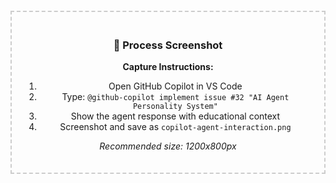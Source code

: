 <!-- Process Screenshot Placeholder -->
<!-- Replace this with actual screenshot of your AI workflow -->

<div align="center" style="border: 2px dashed #ccc; padding: 20px; margin: 20px 0;">
  <h3>📸 Process Screenshot</h3>
  <p><strong>Capture Instructions:</strong></p>
  <ol>
    <li>Open GitHub Copilot in VS Code</li>
    <li>Type: <code>@github-copilot implement issue #32 "AI Agent Personality System"</code></li>
    <li>Show the agent response with educational context</li>
    <li>Screenshot and save as <code>copilot-agent-interaction.png</code></li>
  </ol>
  <p><em>Recommended size: 1200x800px</em></p>
</div>

<!-- Example of how to include the actual screenshot -->
<!-- 
![Copilot Agent Interaction]({{ '/assets/process-images/copilot-agent-interaction.png' | relative_url }})
*GitHub Copilot agent implementing educational game features with child safety context*
-->
